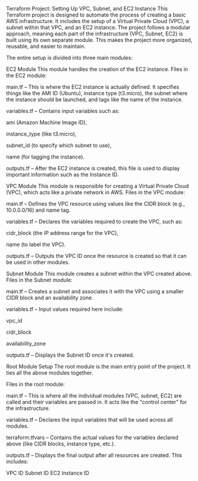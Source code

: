 Terraform Project: Setting Up VPC, Subnet, and EC2 Instance This Terraform project is designed to automate the process of creating a basic AWS infrastructure. It includes the setup of a Virtual Private Cloud (VPC), a subnet within that VPC, and an EC2 instance. The project follows a modular approach, meaning each part of the infrastructure (VPC, Subnet, EC2) is built using its own separate module. This makes the project more organized, reusable, and easier to maintain.

The entire setup is divided into three main modules:

EC2 Module This module handles the creation of the EC2 instance.
Files in the EC2 module:

main.tf – This is where the EC2 instance is actually defined. It specifies things like the AMI ID (Ubuntu), instance type (t3.micro), the subnet where the instance should be launched, and tags like the name of the instance.

variables.tf – Contains input variables such as:

ami (Amazon Machine Image ID),

instance_type (like t3.micro),

subnet_id (to specify which subnet to use),

name (for tagging the instance).

outputs.tf – After the EC2 instance is created, this file is used to display important information such as the Instance ID.

VPC Module This module is responsible for creating a Virtual Private Cloud (VPC), which acts like a private network in AWS.
Files in the VPC module:

main.tf – Defines the VPC resource using values like the CIDR block (e.g., 10.0.0.0/16) and name tag.

variables.tf – Declares the variables required to create the VPC, such as:

cidr_block (the IP address range for the VPC),

name (to label the VPC).

outputs.tf – Outputs the VPC ID once the resource is created so that it can be used in other modules.

Subnet Module This module creates a subnet within the VPC created above.
Files in the Subnet module:

main.tf – Creates a subnet and associates it with the VPC using a smaller CIDR block and an availability zone.

variables.tf – Input values required here include:

vpc_id

cidr_block

availability_zone

outputs.tf – Displays the Subnet ID once it's created.

Root Module Setup The root module is the main entry point of the project. It ties all the above modules together.

Files in the root module:

main.tf – This is where all the individual modules (VPC, subnet, EC2) are called and their variables are passed in. It acts like the "control center" for the infrastructure.

variables.tf – Declares the input variables that will be used across all modules.

terraform.tfvars – Contains the actual values for the variables declared above (like CIDR blocks, instance type, etc.).

outputs.tf – Displays the final output after all resources are created. This includes:

VPC ID Subnet ID EC2 Instance ID
